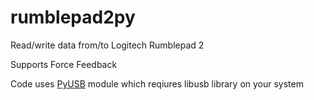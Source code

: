 # rumblepad2py
Read/write data from/to Logitech Rumblepad 2

Supports Force Feedback

Code uses [PyUSB](https://github.com/walac/pyusb) module which reqiures libusb library on your system
